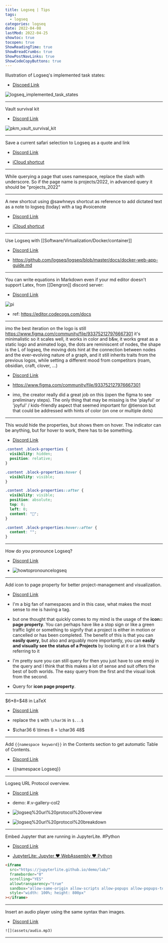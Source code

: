 ```yaml
---
title: Logseq | Tips
tags:
  - logseq
categories: logseq
date: 2022-04-08
lastMod: 2022-04-25
showtoc: true
tocopen: true
ShowReadingTime: true
ShowBreadCrumbs: true
ShowPostNavLinks: true
ShowCodeCopyButtons: true
---
```


Illustration of Logseq's implemented task states:

- [Discoed Link](https://discord.com/channels/725182569297215569/725182570131751005/952564162792402976)

![logseq_implemented_task_states](https://raw.githubusercontent.com/charleschiu2012/image-hosting/main/img/Logseq_implemented_task_states.png)

---

Vault survival kit

- [Discord Link](https://discord.com/channels/725182569297215569/756886540038438992/952605818791030866)

![pkm_vault_survival_kit](https://raw.githubusercontent.com/charleschiu2012/image-hosting/main/img/PKM_Vault_survival_kit.png)

---

Save a current safari selection to Logseq as a quote and link

- [Discord Link](https://discord.com/channels/725182569297215569/924907384730689566/955548362139119706)

- [iCloud shortcut](https://www.icloud.com/shortcuts/a5fb574078e2494da34fd4c468d9c1ef)

---

While querying a page that uses namespace, replace the slash with underscore. So if the page name is projects/2022, in advanced query it should be "projects_2022"

---

A new shortcut using @sawhneys shortcut as reference to add dictated text as a note to logseq (today) with a tag \#voicenote

- [Discord Link](https://discord.com/channels/725182569297215569/924907384730689566/956086408819392523)

- [iCloud shortcut](https://www.icloud.com/shortcuts/da2d44bf4e9e4f17a92bec5472cc8384)

---

Use Logseq with [[Software/Virtualization/Docker/container]]

- [Discord Link](https://discord.com/channels/725182569297215569/725182570131751005/956622800716705832)

- https://github.com/logseq/logseq/blob/master/docs/docker-web-app-guide.md

---

You can write equations in Markdown even if your md editor doesn't support Latex, from [[Dengron]] discord server:

- [Discord Link](https://discord.com/channels/717965437182410783/904891933284007966/956934748721270784)

![pi](<http://latex.codecogs.com/png.latex?\frac{1}{\pi}=\frac{2\sqrt{2}}{9801}\sum_{k=0}^\infty\frac{(4k)!(1103%2B26390k)}{(k!)^4396^{4k}}>)

- ref: https://editor.codecogs.com/docs

---

imo the best iteration on the logo is still
https://www.figma.com/community/file/933752127976667301
it's minimalistic so it scales well, it works in color and b&w, it works great as a static logo and animated logo, the dots are reminiscent of nodes, the shape is the L of logseq, the moving dots hint at the connection between nodes and the ever-evolving nature of a graph, and it still inherits traits from the previous logos, while setting a different mood from competitors (roam, obsidian, craft, clover, …)

- [Discord Link](https://discord.com/channels/725182569297215569/775936939638652948/934860582799147009)

- https://www.figma.com/community/file/933752127976667301

- imo, the creator really did a great job on this (open the figma to see preliminary steps). The only thing that may be missing is the 'playful' or 'joyful' / kids-friendly aspect that seemed important for @tienson but that could be addressed with hints of color (on one or multiple dots)

---

This would hide the properties, but shows them on hover. The indicator can be anything, but for hover to work, there has to be something.

- [Discord Link](https://discord.com/channels/725182569297215569/752845138148982877/906275176742801410)

```css
.content .block-properties {
  visibility: hidden;
  position: relative;
}

.content .block-properties:hover {
  visibility: visible;
}

.content .block-properties::after {
  visibility: visible;
  position: absolute;
  top: 0;
  left: 0;
  content: "👻";
}

.content .block-properties:hover::after {
  content: "";
}
```

---

How do you pronounce Logseq?

- [Discord Link](https://discord.com/channels/725182569297215569/756886540038438992/957664768553001050)

- ![howtopronouncelogseq](https://raw.githubusercontent.com/charleschiugit/image-hosting/main/img/HowToPronounceLogseq.png)

---

Add icon to page property for better project-management and visualization.

- [Discord Link](https://discord.com/channels/725182569297215569/766475028978991104/961627375370661918)

- I'm a big fan of namespaces and in this case, what makes the most sense to me is having a tag.

- but one thought that quickly comes to my mind is the usage of the **icon:: page property**. You can perhaps have like a stop sign or like a green traffic light or something to signify that a project is either in motion or cancelled or has been completed. The benefit of this is that you can **easily query**, but also and arguably more importantly, you can **easily and visually see the status of a Projects** by looking at it or a link that's referring to it

- I'm pretty sure you can still query for then you just have to use emoji in the query and I think that this makes a lot of sense and suit offers the best of both worlds. The easy query from the first and the visual look from the second.

- Query for **icon page property**.

---

\$6\*8=\$48 in LaTeX

- [Discord Link](https://discord.com/channels/725182569297215569/725182570131751005/963510550124437504)

- replace the `$` with `\char36` in `$...$`

- $\char36 6 \times 8 = \char36 48$

---

Add `{{namespace keyword}}` in the Contents section to get automatic Table of Contents.

- [Discord Link](https://discord.com/channels/725182569297215569/740582434961358848/963821349917319219)

- {{namespace Logseq}}

---

Logseq URL Protocol overview.

- [Discord Link](https://discord.com/channels/725182569297215569/756886540038438992/965024044183339088)

- demo: #.v-gallery-col2

- ![logseq%20url%20protocol%20overview](https://raw.githubusercontent.com/charleschiugit/image-hosting/main/img/Logseq%20URL%20Protocol%20overview.png)

- ![logseq%20url%20protocol%20breakdown](https://raw.githubusercontent.com/charleschiugit/image-hosting/main/img/Logseq%20URL%20Protocol%20breakdown.png)

---

Embed Jupyter that are running in JupyterLite. #Python

- [Discord Link](https://discord.com/channels/725182569297215569/736514221499744287/967240289888641158)

- [JupyterLite: Jupyter ❤️ WebAssembly ❤️ Python](https://blog.jupyter.org/jupyterlite-jupyter-%EF%B8%8F-webassembly-%EF%B8%8F-python-f6e2e41ab3fa)

```html
<iframe
  src="https://jupyterlite.github.io/demo/lab/"
  frameborder="0"
  scrolling="YES"
  allowtransparency="true"
  sandbox="allow-same-origin allow-scripts allow-popups allow-popups-to-escape-sandbox"
  style="width: 100%; height: 800px"
></iframe>
```

---

Insert an audio player using the same syntax than images.

- [Discord Link](https://discord.com/channels/725182569297215569/740582434961358848/967518539785310228)

`![](assets/audio.mp3)`

---
